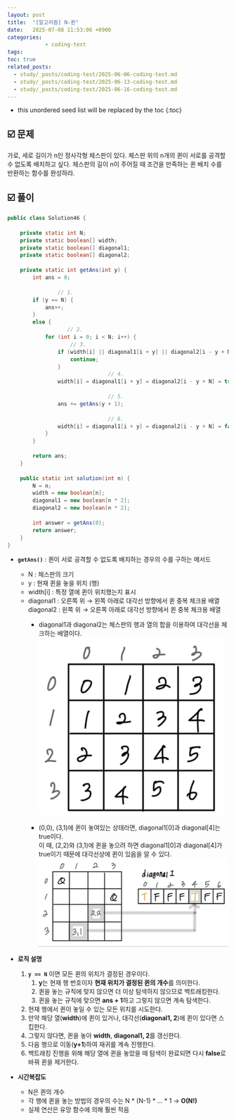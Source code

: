 ```yaml
---
layout: post
title:  "[알고리즘] N-퀸"
date:   2025-07-08 11:53:06 +0900
categories: 
            - coding-test
tags:        
toc: true
related_posts:
  - study/_posts/coding-test/2025-06-06-coding-test.md
  - study/_posts/coding-test/2025-06-13-coding-test.md
  - study/_posts/coding-test/2025-06-16-coding-test.md
---
```

* this unordered seed list will be replaced by the toc
{:toc}

## ☑️ 문제

가로, 세로 길이가 n인 정사각형 체스판이 있다. 체스판 위의 n개의 퀸이 서로를 공격할 수 없도록 배치하고 싶다. 체스판의 길이 n이 주어질 때 조건을 만족하는 퀸 배치 수를 반환하는 함수를 완성하라.

## ☑️ 풀이

```java
public class Solution46 {

    private static int N; 
    private static boolean[] width; 
    private static boolean[] diagonal1; 
    private static boolean[] diagonal2; 

    private static int getAns(int y) {
        int ans = 0;

				// 1. 
        if (y == N) {
            ans++;
        }
        else {
			       // 2.
            for (int i = 0; i < N; i++) {
		            // 3. 
                if (width[i] || diagonal1[i + y] || diagonal2[i - y + N]) {
                    continue;
                }
								// 4. 
                width[i] = diagonal1[i + y] = diagonal2[i - y + N] = true;

								// 5.
                ans += getAns(y + 1);
								
								// 6. 
                width[i] = diagonal1[i + y] = diagonal2[i - y + N] = false;
            }
        }

        return ans;
    }

    public static int solution(int n) {
        N = n;
        width = new boolean[n];
        diagonal1 = new boolean[n * 2];
        diagonal2 = new boolean[n * 2];

        int answer = getAns(0);
        return answer;
    }
}
```

- **`getAns()`** : 퀸이 서로 공격할 수 없도록 배치하는 경우의 수를 구하는 메서드
    - N : 체스판의 크기
    - y : 현재 퀸을 놓을 위치 (행)
    - width[i] : 특정 열에 퀸이 위치했는지 표시
    - diagonal1 : 오른쪽 위 → 왼쪽 아래로 대각선 방향에서 퀸 중복 체크용 배열 <br>diagonal2 : 왼쪽 위 → 오른쪽 아래로 대각선 방향에서 퀸 중복 체크용 배열
        - diagonal1과 diagonal2는 체스판의 행과 열의 합을 이용하여 대각선을 체크하는 배열이다.
            <img width="422" alt="image" src="/assets/img/study/image1.png">

        - (0,0), (3,1)에 퀸이 놓여있는 상태라면, diagonal1[0]과 diagonal[4]는 true이다.<br> 이 때, (2,2)와 (3,1)에 퀸을 놓으려 하면 diagonal1[0]과 diagonal[4]가 true이기 때문에 대각선상에 퀸이 있음을 알 수 있다.
            ![이미지](/assets/img/study/image2.png)
            

- **로직 설명**
    1. **`y == N`** 이면 모든 퀸의 위치가 결정된 경우이다.
        1. **y**는 현재 행 번호이자 **현재 위치가 결정된 퀸의 개수**를 의미한다. 
        2. 퀸을 놓는 규칙에 맞지 않으면 더 이상 탐색하지 않으므로 백트래킹한다.
        3. 퀸을 놓는 규칙에 맞으면 **ans + 1**하고 그렇지 않으면 계속 탐색한다. 
    2. 현재 행에서 퀸이 놓일 수 있는 모든 위치를 시도한다.
    3. 만약 해당 열(**width**)에 퀸이 있거나, 대각선(**diagonal1, 2**)에 퀸이 있다면 스킵한다.
    4. 그렇지 않다면, 퀸을 놓아 **width**, **diagonal1, 2**를 갱신한다. 
    5. 다음 행으로 이동(**y+1**)하여 재귀를 계속 진행한다.
    6. 백트래킹 진행을 위해 해당 열에 퀸을 놓았을 때 탐색이 완료되면 다시 **false**로 바꿔 퀸을 제거한다. 
- **시간복잡도**
    - N은 퀸의 개수
    - 각 행에 퀸을 놓는 방법의 경우의 수는 N * (N-1) * … * 1 → **O(N!)**
    - 실제 연산은 유망 함수에 의해 훨씬 적음
